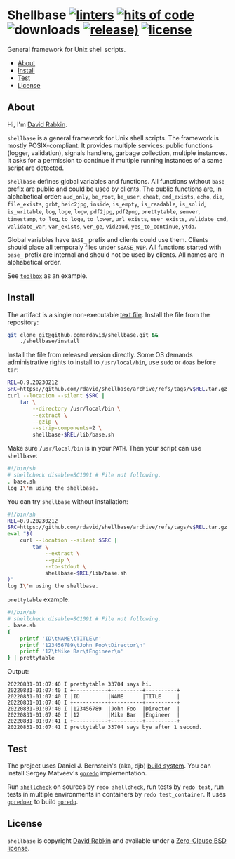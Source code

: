 # Shellbase [![linters](https://github.com/rdavid/shellbase/actions/workflows/lint.yml/badge.svg)](https://github.com/rdavid/shellbase/actions/workflows/lint.yml) [![hits of code](https://hitsofcode.com/github/rdavid/shellbase?branch=master&label=hits%20of%20code)](https://hitsofcode.com/view/github/rdavid/shellbase?branch=master) ![downloads](https://img.shields.io/github/downloads/rdavid/shellbase/total?color=blue&labelColor=gray&logo=singlestore&logoColor=lightgray&style=flat) [![release)](https://img.shields.io/github/v/release/rdavid/shellbase?color=blue&label=%20&logo=semver&logoColor=white&style=flat)](https://github.com/rdavid/shellbase/releases) [![license](https://img.shields.io/github/license/rdavid/shellbase?color=blue&labelColor=gray&logo=freebsd&logoColor=lightgray&style=flat)](https://github.com/rdavid/shellbase/blob/master/LICENSE)
General framework for Unix shell scripts.

* [About](#about)
* [Install](#install)
* [Test](#test)
* [License](#license)

## About
Hi, I'm [David Rabkin](http://cv.rabkin.co.il).

`shellbase` is a general framework for Unix shell scripts. The framework is
mostly POSIX-compliant. It provides multiple services: public functions
(logger, validation), signals handlers, garbage collection, multiple instances.
It asks for a permission to continue if multiple running instances of a same
script are detected.

`shellbase` defines global variables and functions. All functions without
`base_` prefix are public and could be used by clients. The public functions
are, in alphabetical order:
`aud_only`, `be_root`, `be_user`, `cheat`, `cmd_exists`, `echo`, `die`,
`file_exists`, `grbt`, `heic2jpg`, `inside`, `is_empty`, `is_readable`,
`is_solid`, `is_writable`, `log`, `loge`, `logw`, `pdf2jpg`, `pdf2png`,
`prettytable`, `semver`, `timestamp`, `to_log`, `to_loge`, `to_lower`,
`url_exists`, `user_exists`, `validate_cmd`, `validate_var`, `var_exists`,
`ver_ge`, `vid2aud`, `yes_to_continue`, `ytda`.

Global variables have `BASE_` prefix and clients could use them. Clients should
place all temporaly files under `$BASE_WIP`. All functions started with `base_`
prefix are internal and should not be used by clients. All names are in
alphabetical order.

See [`toolbox`](https://github.com/rdavid/toolbox) as an example.

## Install
The artifact is a single non-executable [text
file](https://github.com/rdavid/shellbase/blob/master/lib/base.sh). Install the
file from the repository:
```sh
git clone git@github.com:rdavid/shellbase.git &&
	./shellbase/install
```
Install the file from released version directly. Some OS demands
administrative rights to install to `/usr/local/bin`, use `sudo` or `doas`
before `tar`:
```sh
REL=0.9.20230212
SRC=https://github.com/rdavid/shellbase/archive/refs/tags/v$REL.tar.gz
curl --location --silent $SRC |
	tar \
		--directory /usr/local/bin \
		--extract \
		--gzip \
		--strip-components=2 \
		shellbase-$REL/lib/base.sh
```
Make sure `/usr/local/bin` is in your `PATH`. Then your script can use
`shellbase`:
```sh
#!/bin/sh
# shellcheck disable=SC1091 # File not following.
. base.sh
log I\'m using the shellbase.
```
You can try `shellbase` without installation:
```sh
#!/bin/sh
REL=0.9.20230212
SRC=https://github.com/rdavid/shellbase/archive/refs/tags/v$REL.tar.gz
eval "$(
	curl --location --silent $SRC |
		tar \
			--extract \
			--gzip \
			--to-stdout \
			shellbase-$REL/lib/base.sh
)"
log I\'m using the shellbase.
```
`prettytable` example:
```sh
#!/bin/sh
# shellcheck disable=SC1091 # File not following.
. base.sh
{
	printf 'ID\tNAME\tTITLE\n'
	printf '123456789\tJohn Foo\tDirector\n'
	printf '12\tMike Bar\tEngineer\n'
} | prettytable
```
Output:
```
20220831-01:07:40 I prettytable 33704 says hi.
20220831-01:07:40 I +-----------+----------+----------+
20220831-01:07:40 I |ID         |NAME      |TITLE     |
20220831-01:07:40 I +-----------+----------+----------+
20220831-01:07:40 I |123456789  |John Foo  |Director  |
20220831-01:07:40 I |12         |Mike Bar  |Engineer  |
20220831-01:07:41 I +-----------+----------+----------+
20220831-01:07:41 I prettytable 33704 says bye after 1 second.
```
## Test
The project uses Daniel J. Bernstein's (aka, djb)
[build system](http://cr.yp.to/redo.html). You can install Sergey Matveev's
[`goredo`](http://www.goredo.cypherpunks.ru/Install.html) implementation.

Run [`shellcheck`](https://github.com/koalaman/shellcheck) on sources by
`redo shellcheck`, run tests by `redo test`, run tests in multiple environments
in containers by `redo test_container`. It uses
[`goredoer`](https://github.com/rdavid/goredoer) to build
[`goredo`](http://www.goredo.cypherpunks.ru/Install.html).

## License
`shellbase` is copyright [David Rabkin](http://cv.rabkin.co.il) and available
under a
[Zero-Clause BSD license](https://github.com/rdavid/shellbase/blob/master/LICENSE).
